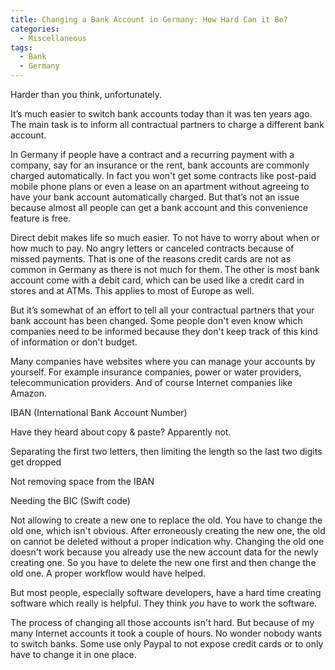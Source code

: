 ```yaml
---
title: Changing a Bank Account in Germany: How Hard Can it Be?
categories:
  - Miscellaneous
tags:
  - Bank
  - Germany
---
```

Harder than you think, unfortunately.

It’s much easier to switch bank accounts today than it was ten years ago. The main task is to inform all contractual partners to charge a different bank account.

In Germany if people have a contract and a recurring payment with a company, say for an insurance or the rent, bank accounts are commonly charged automatically. In fact you won't get some contracts like post-paid mobile phone plans or even a lease on an apartment without agreeing to have your bank account automatically charged. But that’s not an issue because almost all people can get a bank account and this convenience feature is free.

Direct debit makes life so much easier. To not have to worry about when or how much to pay. No angry letters or canceled contracts because of missed payments. That is one of the reasons credit cards are not as common in Germany as there is not much for them. The other is most bank account come with a debit card, which can be used like a credit card in stores and at ATMs. This applies to most of Europe as well.

But it’s somewhat of an effort to tell all your contractual partners that your bank account has been changed. Some people don't even know which companies need to be informed because they don't keep track of this kind of information or don't budget.

Many companies have websites where you can manage your accounts by yourself. For example insurance companies, power or water providers, telecommunication providers. And of course Internet companies like Amazon.

IBAN (International Bank Account Number)

Have they heard about copy & paste? Apparently not.

Separating the first two letters, then limiting the length so the last two digits get dropped

Not removing space from the IBAN

Needing the BIC (Swift code)

Not allowing to create a new one to replace the old. You have to change the old one, which isn't obvious. After erroneously creating the new one, the old on cannot be deleted without a proper indication why. Changing the old one doesn't work because you already use the new account data for the newly creating one. So you have to delete the new one first and then change the old one. A proper workflow would have helped.

But most people, especially software developers, have a hard time creating software which really is helpful. They think _you_ have to work the software.

The process of changing all those accounts isn't hard. But because of my many Internet accounts it took a couple of hours. No wonder nobody wants to switch banks. Some use only Paypal to not expose credit cards or to only have to change it in one place.
